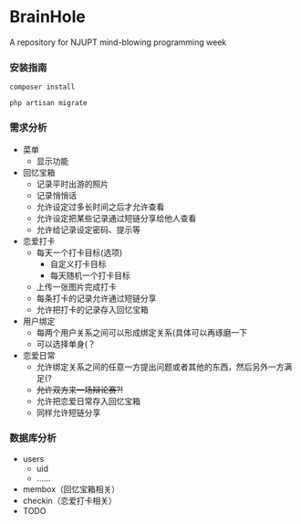 # BrainHole
A repository for NJUPT mind-blowing programming week

### 安装指南

```
composer install
```

```
php artisan migrate
```

### 需求分析

- 菜单
    - 显示功能
- 回忆宝箱
    - 记录平时出游的照片
    - 记录悄悄话
    - 允许设定过多长时间之后才允许查看
    - 允许设定把某些记录通过短链分享给他人查看
    - 允许给记录设定密码、提示等
- 恋爱打卡
    - 每天一个打卡目标(选项)
        - 自定义打卡目标
        - 每天随机一个打卡目标
    - 上传一张图片完成打卡
    - 每条打卡的记录允许通过短链分享
    - 允许把打卡的记录存入回忆宝箱
- 用户绑定
    - 每两个用户关系之间可以形成绑定关系(具体可以再琢磨一下
    - 可以选择单身(？
- 恋爱日常
    - 允许绑定关系之间的任意一方提出问题或者其他的东西，然后另外一方满足(?
    - ~~允许双方来一场辩论赛?!~~
    - 允许把恋爱日常存入回忆宝箱
    - 同样允许短链分享

### 数据库分析

- users
    - uid
    - ......
- membox（回忆宝箱相关）
- checkin（恋爱打卡相关）
- TODO

